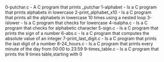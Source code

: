 0-putchar.c - A C program that prints _putchar
1-alphabet - Is a C program that prints alphabets in lowercase
2-print_alphabet_x10 - Is a C program that prints all the alphabets in lowercase 10 times using a nested loop
3-islower - Is a C program that checks for lowercase
4-isalpha.c - Is a C program that checks for alphabetic character
5-sign.c - Is a C program that prints the sign of a number
6-abs.c - Is a C program that computes the absolute value of an integer
7-print_last_digit.c - Is a C program that prints the last digit of a number
8-24_hours.c - Is a C program that prints every minute of the day from 00:00 to 23:59
9-times_table.c - Is a C program that prints the 9 times table,starting with 0
